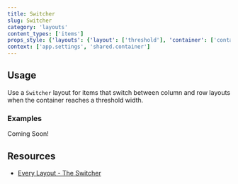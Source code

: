 ```yaml
---
title: Switcher
slug: Switcher
category: 'layouts'
content_types: ['items']
props_style: {'layouts': {'layout': ['threshold'], 'container': ['container', 'size']}}
context: ['app.settings', 'shared.container']
---
```


## Usage

Use a `Switcher` layout for items that switch between column and row layouts when the container reaches a threshold width.

### Examples

<p class="feedback bare emoji:default">Coming Soon!</p>

## Resources

- [Every Layout - The Switcher](https://every-layout.dev/layouts/switcher/)
